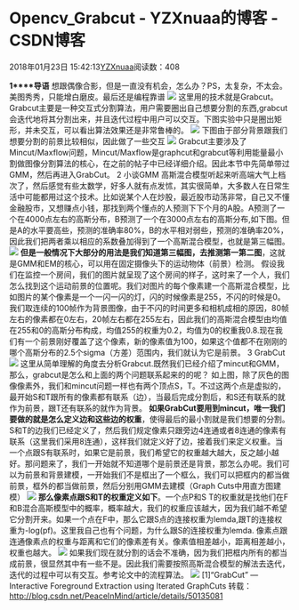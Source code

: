 # Opencv_Grabcut - YZXnuaa的博客 - CSDN博客
2018年01月23日 15:42:13[YZXnuaa](https://me.csdn.net/YZXnuaa)阅读数：408

**1****导语**
想跟偶像合影，但是一直没有机会，怎么办？PS，太复杂，不太会。美图秀秀，只能增白磨皮。最后还是编程靠谱
![](https://img-blog.csdn.net/20151201211256516)
这里用的技术就是Grabcut。Grabcut主要是一种交互式分割算法，用户需要圈出自己想要分割的东西,grabcut会迭代地将其分割出来，并且迭代过程中用户可以交互。下图实验中只是圈出矩形，并未交互，可以看出算法效果还是非常鲁棒的。
![](https://img-blog.csdn.net/20151201211305560)
下图由于部分背景跟我们想要分割的前景比较相似，因此做了一些交互
![](https://img-blog.csdn.net/20151201211334350)
Grabcut主要涉及了Mincut/Maxflow问题，Mincut/Maxflow是graphcut和grabcut等利用能量最小割做图像分割算法的核心，在之前的帖子中已经详细介绍。因此本节中先简单带过GMM，然后再进入GrabCut。
2 小谈GMM
高斯混合模型听起来听高端大气上档次了，然后感觉有些太数学，好多人就有点发怵，其实很简单，大多数人在日常生活中可能都用过这个技术。比如说某个人在炒股，最近股市动荡非常，自己又不懂金融股市，又想赚点小钱，那找到两个懂点的人预测下下个月的A股。A预测了一个在4000点左右的高斯分布，B预测了一个在3000点左右的高斯分布,如下图。但是A的水平要高些，预测的准确率80%，B的水平相对弱些，预测的准确率20%，因此我们把两者乘以相应的系数叠加得到了一个高斯混合模型，也就是第三幅图。
![](https://img-blog.csdn.net/20151201211338403)
**但是一般情况下大部分的用法是我们知道第三幅图，去推测第一第二图**，这就是GMM和EM的核心，可以用在固定摄像头下的运动物体（前景）检测。
假设我们在监控一个房间，我们的图片就呈现了这个房间的样子，这时来了一个人，我们怎么找到这个运动前景的位置呢。我们对图片的每个像素建一个高斯混合模型，比如图片的某个像素是一个一闪一闪的灯，闪的时候像素是255，不闪的时候是0。我们取连续的100帧作为背景图像，由于不闪的时间更多和相机成相的原因，80帧左右的像素都在0左右，20帧左右都在255左右，因此我们的高斯混合模型由均值在255和0的高斯分布构成，均值255的权重为0.2，均值为0的权重我0.8.现在我们有一个前景刚好覆盖了这个像素，新的像素值为100，如果这个值都不在刚刚的哪个高斯分布的2.5个sigma（方差）范围内，我们就认为它是前景。
3 GrabCut
![](https://img-blog.csdn.net/20151201211342919)
这里从简单理解的角度去分析Grabcut.既然我们已经介绍了mincut和GMM，那么，grabcut是怎么和上面的两个问题联系起来的的呢？
如上图，除了灰色的图像像素外，我们和mincut问题一样也有两个顶点S，T。不过这两个点是虚拟的，最开始S和T跟所有的像素都有联系（边），当最后完成分割后，和S还有联系的就作为前景，跟T还有联系的就作为背景。
**如果****GrabCut****要用到****mincut****，唯一我们要做的就是怎么定义边和这些边的权重**，使得最后的最小割就是我们想要的分割。S和T的边我们已经定义了，然后我们规定像素只跟旁边4连通或者8连通的像素有联系（这里我们采用8连通），这样我们就定义好了边，接着我们来定义权重。当一个点跟S有联系时，如果它是前景，我们希望它的权重越大越大，反之越小越好。那问题来了，我们一开始就不知道哪个是前景还是背景，那怎么办呢。我们可以为前景和背景建模，一开始我们不是框出了一个框么，我们可以把框内的都当做前景，框外的都当做前景，然后分别用GMM去建模（Graph
 Cuts中用直方图建模）
![](https://img-blog.csdn.net/20151201211347170)
**那么像素点跟****S****和****T****的权重定义如下**。一个点P和S
 T的权重就是找他们在F和B混合高斯模型中的概率，概率越大，我们的权重应该越大，因为我们越不希望它分割开来。如果一个点在F中，那么它跟S点的连接权重为lemda,跟T的连接权重为-log(pf)。这里我自己也有个问题，为什么跟S的连接权重为lemda.
像素点跟连通像素点的权重与距离和它们的像素差有关。像素值相差越小，距离相差越小，权重也越大。
![](https://img-blog.csdn.net/20151201211351379)
如果我们现在就分割的话会不准确，因为我们把框内所有的都当成前景，很显然其中有一些不是。因此我们需要按照高斯混合模型的解法去迭代，迭代的过程中可以有交互。参考论文中的流程算法。
![](https://img-blog.csdn.net/20151201211355289)
[1]“GrabCut” — Interactive Foreground Extraction using Iterated GraphCuts
转载：http://blog.csdn.net/PeaceInMind/article/details/50135081
